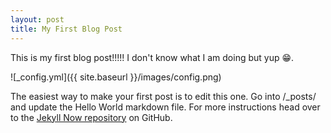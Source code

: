 ```yaml
---
layout: post
title: My First Blog Post
---
```


This is my first blog post!!!!! I don't know what I am doing but yup 😁.


![_config.yml]({{ site.baseurl }}/images/config.png)

The easiest way to make your first post is to edit this one. Go into /_posts/ and update the Hello World markdown file. For more instructions head over to the [Jekyll Now repository](https://github.com/barryclark/jekyll-now) on GitHub.

